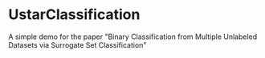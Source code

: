 # UstarClassification
A simple demo for the paper "Binary Classification from Multiple Unlabeled Datasets via Surrogate Set Classification"
